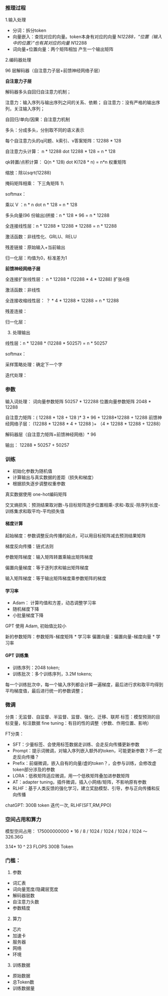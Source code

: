 ### 推理过程

1.输入处理

- 分词：拆分token
- 向量嵌入：查找对应的向量。token本身有对应的向量 N*12288，“位置（输入中的位置）”也有其对应的向量 N*12288
- 词向量+位置向量：两个矩阵相加 产生一个输出矩阵


2.编码器处理

96 层解码器（自注意力子层+前馈神经网络子层）


**自注意力子层**

解码器多头自回归自注意力机制；

注意力：输入序列与输出序列之间的关系、依赖；
自注意力：没有严格的输出序列，关注输入序列；

自回归/单向/因果：自注意力机制

多头：分成多头，分别取不同的语义表示

每个自注意力头的q问题、k索引、v答案矩阵：12288 * 128

自注意力头计算： n * 12288 dot 12288 * 128  = n * 128

qk转置/点积计算： Q(n * 128) dot K(128 * n) = n*n 权重矩阵

缩放：除以sqrt(12288)

掩码矩阵相乘： 下三角矩阵 1\

softmax：

乘以 V ：n * n dot n * 128 = n * 128

多头向量(96 份输出)拼接：n * 128 * 96 = n * 12288

全连接线性层：n * 12288 * 12288 * 12288 = n * 12288

激活函数：非线性化、GRLU、RELU

残差链接：原始输入+当前输出

归一化层：均值为0，标准差为1


**前馈神经网络子层**

全连接扩张线性层： n * 12288 * (12288 * 4 * 12288) 扩张4倍

激活函数：非线性

全连接收缩线性层： ？ * 4 * 12288 * 12288 = n * 12288

残差连接：

归一化层：


3. 处理输出

线性层：n * 12288 * (12288 * 50257) = n * 50257

softmax：

采样策略处理：确定下一个字

迭代处理：

### 参数

输入词处理：
词向量参数矩阵 50257 * 122288 
位置向量参数矩阵 2048 * 12288

自注意力矩阵：( 12288 * 128 + 128 )* 3 * 96 + 12288*12288 + 12288
前馈神经网络子层： (12288 * 12288 * 4 + 12288 )+ （4 * 12288 * 12288 + 12288）


解码器层（自注意力矩阵+前馈神经网络）* 96 

输出： 12288 * 50257 + 50257

### 训练
- 初始化参数为随机值
- 计算输出与真实数据的差距（损失和梯度）
- 根据损失逐步调整权重参数


真实数据使用 one-hot编码矩阵

交叉熵损失：预测结果取对数-与目标矩阵逐步位置相乘-求和-取反-除序列长度-训练集求和取平均-平均损失值

#### 梯度计算

起始梯度：参数调整反向传播的起点，可以用目标矩阵减去预测结果矩阵

梯度反向传播：链式法则

参数矩阵梯度：输入矩阵转置乘输出矩阵梯度

偏置向量梯度：等于逐列求和输出矩阵梯度

输入矩阵梯度：等于输出矩阵梯度乘参数矩阵的梯度

#### 学习率

- Adam： 计算均值和方差，动态调整学习率
- 随机梯度下降
- 小批量梯度下降


GPT 使用 Adam, 初始值比较小


新的参数矩阵：参数矩阵-梯度矩阵 * 学习率
偏置向量：偏置向量-梯度向量 * 学习率




#### GPT 训练集

- 训练序列：2048 token;
- 训练批次：多个训练序列，3.2M tokens;

每一个训练批次中，每一个输入序列都会计算一遍梯度，最后进行求和取平均得到平均梯度值，最后进行统一的参数调整；


### 微调

分类：无监督、自监督、半监督、监督、强化、迁移、联邦
标签：模型预测的目标变量，标注数据
fine tuning：有目的性的调整（参数、作用位置、影响）

FT分类：
- SFT：少量标签、会使用标签数据走训练、会走反向传播更新参数
- Prompt：提示词微调，对输入序列嵌入额外的token，可能更新参数？不一定走反向传播？
- Prefix：前缀微调，嵌入自有的向量/虚的token？，会参与训练，会修改虚token部分涉及的参数
- LORA：低秩矩阵适应微调，用一个低秩矩阵叠加进参数矩阵
- AT：adapter tuning，插件微调，插入小网络/矩阵，不影响原有参数
- RLHF：基于人类反馈的强化学习，建立奖励模型、引导，参与正向传播和反向传播


chatGPT: 300B token 迭代一次, RLHF(SFT,RM,PPO)

### 空间占用和算力

模型空间占用：
175000000000 * 16 / 8 / 1024 / 1024 / 1024 / 1024 ～ 326.36G

3.14* 10 ^ 23 FLOPS
300B Token


### 门槛：

1. 参数
- 词汇表
- 词向量宽度/隐藏层宽度
- 解码器层数
- 自注意力头数
- 参数精度

2. 算力
- 芯片
- 加速卡
- 服务器
- 网络
- 环境

3. 训练数据
- 原始数据
- 总Token数
- 训练数据量

